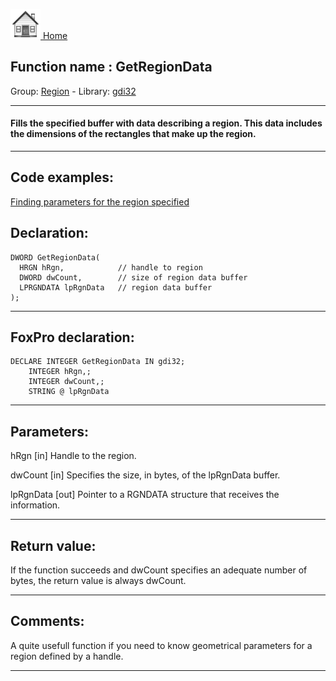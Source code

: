 [<img src="../../images/home.png"> Home ](https://github.com/VFPX/Win32API)  

## Function name : GetRegionData
Group: [Region](../../functions_group.md#Region)  -  Library: [gdi32](../../../libraries.md#gdi32)  
***  


#### Fills the specified buffer with data describing a region. This data includes the dimensions of the rectangles that make up the region.
***  


## Code examples:
[Finding parameters for the region specified](../../samples/sample_124.md)  

## Declaration:
```foxpro  
DWORD GetRegionData(
  HRGN hRgn,            // handle to region
  DWORD dwCount,        // size of region data buffer
  LPRGNDATA lpRgnData   // region data buffer
);  
```  
***  


## FoxPro declaration:
```foxpro  
DECLARE INTEGER GetRegionData IN gdi32;
	INTEGER hRgn,;
	INTEGER dwCount,;
	STRING @ lpRgnData  
```  
***  


## Parameters:
hRgn 
[in] Handle to the region. 

dwCount 
[in] Specifies the size, in bytes, of the lpRgnData buffer. 

lpRgnData 
[out] Pointer to a RGNDATA structure that receives the information.  
***  


## Return value:
If the function succeeds and dwCount specifies an adequate number of bytes, the return value is always dwCount.  
***  


## Comments:
A quite usefull function if you need to know geometrical parameters for a region defined by a handle.  
  
***  


